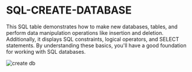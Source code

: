 # SQL-CREATE-DATABASE
This SQL table demonstrates how to make new databases, tables, and perform data manipulation operations like insertion and deletion. Additionally, it displays SQL constraints, logical operators, and SELECT statements. By understanding these basics, you'll have a good foundation for working with SQL databases.

![create db](https://github.com/Freyja1996/SQL-CREATE-DATABASE/assets/167980297/b4451077-c25f-4924-8338-cbc050027695)
